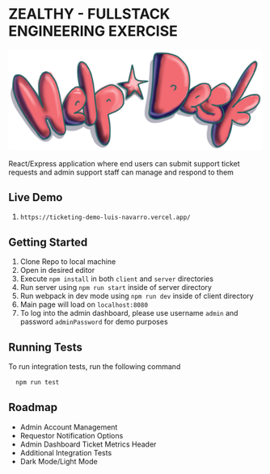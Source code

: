 # ZEALTHY - FULLSTACK ENGINEERING EXERCISE

<div style="text-align: center;">

![Help Desk](./client/assets/helpdesk_logo.png "Help Desk Logo")

</div>

React/Express application where end users can submit support ticket requests and admin support staff can manage and respond to them

## Live Demo

1. `https://ticketing-demo-luis-navarro.vercel.app/`

## Getting Started

1. Clone Repo to local machine
1. Open in desired editor
1. Execute `npm install` in both `client` and `server` directories
1. Run server using `npm run start` inside of server directory
1. Run webpack in dev mode using `npm run dev` inside of client directory
1. Main page will load on `localhost:8080`
1. To log into the admin dashboard, please use username `admin` and password `adminPassword` for demo purposes

## Running Tests

To run integration tests, run the following command

```bash
  npm run test
```

## Roadmap

- Admin Account Management
- Requestor Notification Options
- Admin Dashboard Ticket Metrics Header
- Additional Integration Tests
- Dark Mode/Light Mode
